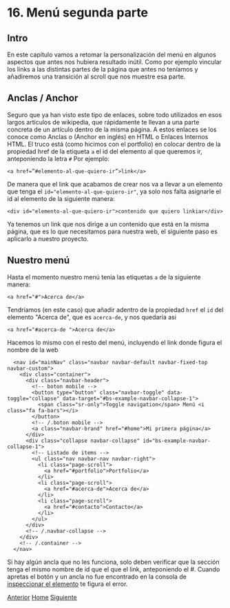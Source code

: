 # 16. Menú segunda parte

## Intro

En este capítulo vamos a retomar la personalización del menú en algunos aspectos que antes nos hubiera resultado inútil. Como por ejemplo vincular los links a las distintas partes de la página que antes no teníamos y añadiremos una transición al scroll que nos muestre esa parte.

## Anclas / Anchor

Seguro que ya han visto este tipo de enlaces, sobre todo utilizados en esos largos artículos de wikipedia, que rápidamente te llevan a una parte concreta de un artículo dentro de la misma página. A estos enlaces se los conoce como Anclas o (Anchor en inglés) en HTML o Enlaces Internos HTML. 
El truco está (como hicimos con el portfolio) en colocar dentro de la propiedad href de la etiqueta `a` el id del elemento al que queremos ir, anteponiendo la letra `#`
Por ejemplo:
```
<a href=”#elemento-al-que-quiero-ir”>link</a>
```

De manera que el link que acabamos de crear nos va a llevar a un elemento que tenga el `id="elemento-al-que-quiero-ir"`, ya solo nos falta asignarle el id al elemento de la siguiente manera:
```
<div id="elemento-al-que-quiero-ir">contenido que quiero linkiar</div>
```

Ya tenemos un link que nos dirige a un contenido que está en la misma página, que es lo que necesitamos para nuestra web, el siguiente paso es aplicarlo a nuestro proyecto.


## Nuestro menú

Hasta el momento nuestro menú tenia las etiquetas  `a` de la siguiente manera:
```
<a href="#">Acerca de</a>
```
 Tendríamos (en este caso) que añadir adentro de la propiedad `href` el `id` del elemento "Acerca de", que es `acerca-de`, y nos quedaría asi
```
<a href="#acerca-de ">Acerca de</a>
```

Hacemos lo mismo con el resto del menú, incluyendo el link donde figura el nombre de la web

```
  <nav id="mainNav" class="navbar navbar-default navbar-fixed-top navbar-custom">
    <div class="container">
      <div class="navbar-header">
        <!-- boton mobile -->
        <button type="button" class="navbar-toggle" data-toggle="collapse" data-target="#bs-example-navbar-collapse-1">
          <span class="sr-only">Toggle navigation</span> Menú <i class="fa fa-bars"></i>
        </button>
        <!-- /.boton mobile -->
        <a class="navbar-brand" href="#home">Mi primera página</a>
      </div>
      <div class="collapse navbar-collapse" id="bs-example-navbar-collapse-1">
        <!-- Listado de items -->
        <ul class="nav navbar-nav navbar-right">
          <li class="page-scroll">
            <a href="#portfolio">Portfolio</a>
          </li>
          <li class="page-scroll">
            <a href="#acerca-de">Acerca de</a>
          </li>
          <li class="page-scroll">
            <a href="#contacto">Contacto</a>
          </li>
        </ul>
      </div>
      <!-- /.navbar-collapse -->
    </div>
    <!-- /.container -->
  </nav>
```

Si hay algún ancla que no les funciona, solo deben verificar que la sección tenga el mismo nombre de id que el que el link, anteponiendo el #.
Cuando apretas el botón y un ancla no fue encontrado en la consola de <a target="_blank" href="https://fgarciajulia.github.io/mi_primera_pagina/inspeccionar-elemento">inspeccionar el elemento</a> te figura el error.


<div class="Grid">
    <a href="https://fgarciajulia.github.io/mi_primera_pagina/portfolioDos" class="my-btn anterior">Anterior</a>
    <a href="https://fgarciajulia.github.io/mi_primera_pagina" class="my-btn home">Home</a>
    <a href="https://fgarciajulia.github.io/mi_primera_pagina/menu-tercera-parte" class="my-btn siguiente">Siguiente</a>
</div>